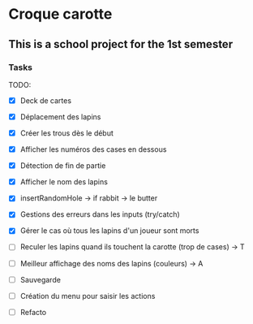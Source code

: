 # Croque carotte

## This is a school project for the 1st semester


### Tasks

TODO:
- [X] Deck de cartes
- [X] Déplacement des lapins
- [X] Créer les trous dès le début
- [X] Afficher les numéros des cases en dessous
- [X] Détection de fin de partie
- [X] Afficher le nom des lapins
- [X] insertRandomHole -> if rabbit -> le butter
- [X] Gestions des erreurs dans les inputs (try/catch)
- [X] Gérer le cas où tous les lapins d'un joueur sont morts
- [ ] Reculer les lapins quand ils touchent la carotte (trop de cases) -> T
- [ ] Meilleur affichage des noms des lapins (couleurs) -> A

- [ ] Sauvegarde
- [ ] Création du menu pour saisir les actions
- [ ] Refacto
